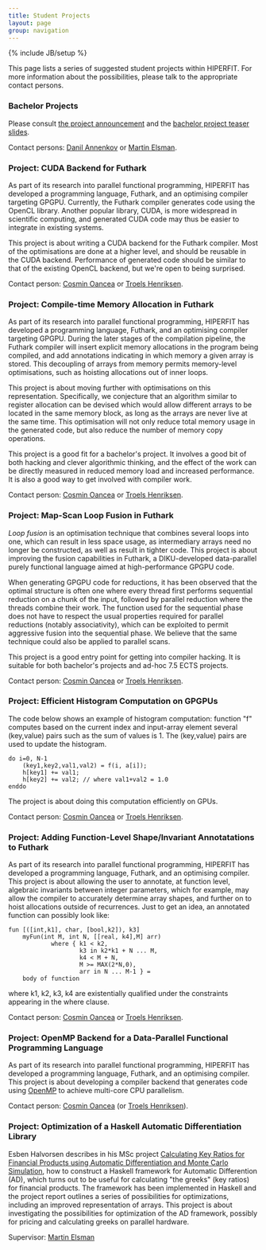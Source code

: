 ```yaml
---
title: Student Projects
layout: page
group: navigation
---
```

{% include JB/setup %}

This page lists a series of suggested student projects within
HIPERFIT. For more information about the possibilities, please talk to
the appropriate contact persons.

### Bachelor Projects

Please consult [the project announcement](/news/2015/08/25/bachelor-projects/) and the [bachelor project teaser slides](/pdf/HIPERFIT_PROTOTYPE_2015.pdf).

Contact persons: [Danil Annenkov](people.html) or [Martin Elsman](people.html).

### Project: CUDA Backend for Futhark

As part of its research into parallel functional programming, HIPERFIT
has developed a programming language, Futhark, and an optimising
compiler targeting GPGPU.  Currently, the Futhark compiler generates
code using the OpenCL library.  Another popular library, CUDA, is more
widespread in scientific computing, and generated CUDA code may thus
be easier to integrate in existing systems.

This project is about writing a CUDA backend for the Futhark compiler.
Most of the optimisations are done at a higher level, and should be
reusable in the CUDA backend.  Performance of generated code should be
similar to that of the existing OpenCL backend, but we're open to
being surprised.

Contact person: [Cosmin Oancea](people.html) or [Troels Henriksen](people.html).

### Project: Compile-time Memory Allocation in Futhark

As part of its research into parallel functional programming, HIPERFIT
has developed a programming language, Futhark, and an optimising
compiler targeting GPGPU.  During the later stages of the compilation
pipeline, the Futhark compiler will insert explicit memory allocations
in the program being compiled, and add annotations indicating in which
memory a given array is stored.  This decoupling of arrays from memory
permits memory-level optimisations, such as hoisting allocations out
of inner loops.

This project is about moving further with optimisations on this
representation.  Specifically, we conjecture that an algorithm similar
to register allocation can be devised which would allow different
arrays to be located in the same memory block, as long as the arrays
are never live at the same time.  This optimisation will not only
reduce total memory usage in the generated code, but also reduce the
number of memory copy operations.

This project is a good fit for a bachelor's project.  It involves a
good bit of both hacking and clever algorithmic thinking, and the
effect of the work can be directly measured in reduced memory load and
increased performance.  It is also a good way to get involved with
compiler work.

Contact person: [Cosmin Oancea](people.html) or [Troels Henriksen](people.html).

### Project: Map-Scan Loop Fusion in Futhark

*Loop fusion* is an optimisation technique that combines several loops
into one, which can result in less space usage, as intermediary arrays
need no longer be constructed, as well as result in tighter code.
This project is about improving the fusion capabilities in Futhark, a
DIKU-developed data-parallel purely functional language aimed at
high-performance GPGPU code.

When generating GPGPU code for reductions, it has been observed that
the optimal structure is often one where every thread first performs
sequential reduction on a chunk of the input, followed by parallel
reduction where the threads combine their work.  The function used for
the sequential phase does not have to respect the usual properties
required for parallel reductions (notably associativity), which can be
exploited to permit aggressive fusion into the sequential phase.  We
believe that the same technique could also be applied to parallel
scans.

This project is a good entry point for getting into compiler hacking.
It is suitable for both bachelor's projects and ad-hoc 7.5 ECTS
projects.

Contact person: [Cosmin Oancea](people.html) or [Troels Henriksen](people.html).

### Project: Efficient Histogram Computation on GPGPUs

The code below shows an example of histogram computation:
function "f" computes based on the current index and 
input-array element several (key,value) pairs such as
the sum of values is 1. The (key,value) pairs are used
to update the histogram.  

    do i=0, N-1
        (key1,key2,val1,val2) = f(i, a[i]);
        h[key1] += val1;
        h[key2] += val2; // where val1+val2 = 1.0
    enddo


The project is about doing this computation efficiently on GPUs.

Contact person: [Cosmin Oancea](people.html) or [Troels Henriksen](people.html).

### Project: Adding Function-Level Shape/Invariant Annotatations to Futhark

As part of its research into parallel functional programming, HIPERFIT
has developed a programming language, Futhark, and an optimising
compiler.  This project is about allowing the user to annotate, at function
level, algebraic invariants between integer parameters, which for example, 
may allow the compiler to accurately determine array shapes, and further
on to hoist allocations outside of recurrences.  Just to get an idea, an
annotated function can possibly look like:

    fun [([int,k1], char, [bool,k2]), k3]
        myFun(int M, int N, [[real, k4],M] arr)
                where { k1 < k2, 
                        k3 in k2*k1 + N ... M,
                        k4 < M + N,
                        M >= MAX(2*N,0),
                        arr in N ... M-1 } = 
        body of function

where k1, k2, k3, k4 are existentially qualified under the constraints
appearing in the where clause.


Contact person: [Cosmin Oancea](people.html) or [Troels Henriksen](people.html).


### Project: OpenMP Backend for a Data-Parallel Functional Programming Language

As part of its research into parallel functional programming, HIPERFIT
has developed a programming language, Futhark, and an optimising
compiler.  This project is about developing a compiler backend that
generates code using [OpenMP](http://en.wikipedia.org/wiki/OpenMP) to
achieve multi-core CPU parallelism.

Contact person: [Cosmin Oancea](people.html) (or [Troels Henriksen](people.html)).


### Project: Optimization of a Haskell Automatic Differentiation Library

Esben Halvorsen describes in his MSc project [Calculating Key Ratios
for Financial Products using Automatic Differentiation and Monte Carlo
Simulation](/pdf/ad_esben.pdf), how to construct a
Haskell framework for Automatic Differention (AD), which turns out to
be useful for calculating "the greeks" (key ratios) for financial
products. The framework has been implemented in Haskell and the
project report outlines a series of possibilities for optimizations,
including an improved representation of arrays. This project is about
investigating the possibilities for optimization of the AD framework,
possibly for pricing and calculating greeks on parallel hardware.

Supervisor: [Martin Elsman](http://www.elsman.com)
